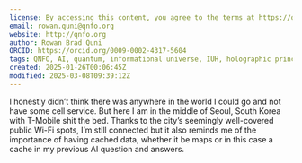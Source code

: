 ```yaml
---
license: By accessing this content, you agree to the terms at https://qnfo.org/LICENSE
email: rowan.quni@qnfo.org
website: http://qnfo.org
author: Rowan Brad Quni
ORCID: https://orcid.org/0009-0002-4317-5604
tags: QNFO, AI, quantum, informational universe, IUH, holographic principle
created: 2025-01-26T00:06:45Z
modified: 2025-03-08T09:39:12Z
---
```


I honestly didn’t think there was anywhere in the world I could go and not have some cell service. But here I am in the middle of Seoul, South Korea with T-Mobile shit the bed. Thanks to the city’s seemingly well-covered public Wi-Fi spots, I’m still connected but it also reminds me of the importance of having cached data, whether it be maps or in this case a cache in my previous AI question and answers.
